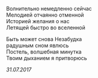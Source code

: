Волнительно немедленно сейчас  
Мелодией отчаянно отменной  
Историей желания о нас  
Летящей быстро во вселенной  

Быть может снова Незабудка  
радушным сном явлюсь  
Постель, волшебная минутка  
Твоим дыханием я притворюсь  

*31.07.2017*